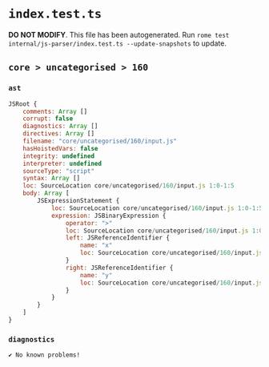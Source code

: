 # `index.test.ts`

**DO NOT MODIFY**. This file has been autogenerated. Run `rome test internal/js-parser/index.test.ts --update-snapshots` to update.

## `core > uncategorised > 160`

### `ast`

```javascript
JSRoot {
	comments: Array []
	corrupt: false
	diagnostics: Array []
	directives: Array []
	filename: "core/uncategorised/160/input.js"
	hasHoistedVars: false
	integrity: undefined
	interpreter: undefined
	sourceType: "script"
	syntax: Array []
	loc: SourceLocation core/uncategorised/160/input.js 1:0-1:5
	body: Array [
		JSExpressionStatement {
			loc: SourceLocation core/uncategorised/160/input.js 1:0-1:5
			expression: JSBinaryExpression {
				operator: ">"
				loc: SourceLocation core/uncategorised/160/input.js 1:0-1:5
				left: JSReferenceIdentifier {
					name: "x"
					loc: SourceLocation core/uncategorised/160/input.js 1:0-1:1 (x)
				}
				right: JSReferenceIdentifier {
					name: "y"
					loc: SourceLocation core/uncategorised/160/input.js 1:4-1:5 (y)
				}
			}
		}
	]
}
```

### `diagnostics`

```
✔ No known problems!

```
